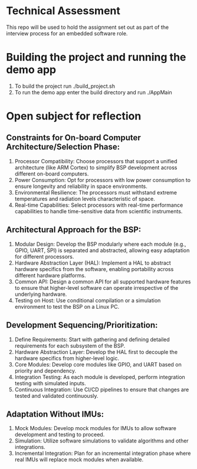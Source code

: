 # Technical Assessment
This repo will be used to hold the assignment set out as part of the interview process for an embedded software role.

# Building the project and running the demo app

1. To build the project run ./build_project.sh
2. To run the demo app enter the build directory and run ./AppMain

# Open subject for reflection

## Constraints for On-board Computer Architecture/Selection Phase:
1. Processor Compatibility: Choose processors that support a unified architecture (like ARM Cortex) to simplify BSP development across different on-board computers.
2. Power Consumption: Opt for processors with low power consumption to ensure longevity and reliability in space environments.
3. Environmental Resilience: The processors must withstand extreme temperatures and radiation levels characteristic of space.
4. Real-time Capabilities: Select processors with real-time performance capabilities to handle time-sensitive data from scientific instruments.

## Architectural Approach for the BSP:
1. Modular Design: Develop the BSP modularly where each module (e.g., GPIO, UART, SPI) is separated and abstracted, allowing easy adaptation for different processors.
2. Hardware Abstraction Layer (HAL): Implement a HAL to abstract hardware specifics from the software, enabling portability across different hardware platforms.
3. Common API: Design a common API for all supported hardware features to ensure that higher-level software can operate irrespective of the underlying hardware.
4. Testing on Host: Use conditional compilation or a simulation environment to test the BSP on a Linux PC.

## Development Sequencing/Prioritization:
1. Define Requirements: Start with gathering and defining detailed requirements for each subsystem of the BSP.
2. Hardware Abstraction Layer: Develop the HAL first to decouple the hardware specifics from higher-level logic.
3. Core Modules: Develop core modules like GPIO, and UART based on priority and dependency.
4. Integration Testing: As each module is developed, perform integration testing with simulated inputs.
5. Continuous Integration: Use CI/CD pipelines to ensure that changes are tested and validated continuously.

## Adaptation Without IMUs:
1. Mock Modules: Develop mock modules for IMUs to allow software development and testing to proceed.
2. Simulation: Utilize software simulations to validate algorithms and other integrations.
3. Incremental Integration: Plan for an incremental integration phase where real IMUs will replace mock modules when available.
